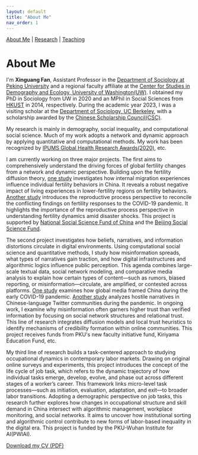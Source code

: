 ```yaml
---
layout: default
title: "About Me"
nav_order: 1
---
```


<link href="https://fonts.googleapis.com/css2?family=Source Sans Pro&family=Roboto:wght@500&display=swap" rel="stylesheet">
<link rel="stylesheet" href="assets/style.css">

[About Me](index.md) | [Research](research.md) | [Teaching](teaching.md)



# About Me

I'm **Xinguang Fan**, Assistant Professor in the [Department of Sociology at Peking University](http://www.shehui.pku.edu.cn/) and a regional faculty affiliate at the [Center for Studies in Demography and Ecology, University of Washington(UW)](https://csde.washington.edu/). I obtained my PhD in Sociology from UW in 2020 and an MPhil in Social Sciences from [HKUST](https://sosc.hkust.edu.hk/) in 2014, respectively. During the academic year 2023, I was a visiting scholar at the [Department of Sociology, UC Berkeley](https://sociology.berkeley.edu/), with a scholarship awarded by the [Chinese Scholarship Council(CSC)](https://www.chinesescholarshipcouncil.com/).

My research is mainly in demography, social inequality, and computational social science. Much of my work adopts a network and dynamic approach by applying quantitative and computational methods. My work has been recognized by [IPUMS Global Health Research Awards(2020)](https://www.ipums.org/2020-award-winners), etc.

I am currently working on three major projects. The first aims to comprehensively understand the driving forces of global fertility changes from a network and dynamic perspective. Building upon the fertility diffusion theory, [one study](https://rkyj.ruc.edu.cn/EN/Y2024/V48/I6/84) investigates how internal migration experiences influence individual fertility behaviors in China. It reveals a robust negative impact of living experiences in lower-fertility regions on fertility behaviors. [Another study](https://onlinelibrary.wiley.com/doi/abs/10.1111/padr.12626) introduces the reproductive process perspective to reconcile the conflicting findings on fertility responses to the COVID-19 pandemic. It highlights the importance of the reproductive process perspective in understanding fertility dynamics amid disaster shocks. This project is supported by [National Social Science Fund of China](http://www.nopss.gov.cn/) and the [Beijing Social Science Fund](https://www.bjsk.org.cn/).

The second project investigates how beliefs, narratives, and information distortions circulate in digital environments. Using computational social science and quantitative methods, I study how misinformation spreads, what types of narratives gain traction, and how digital infrastructures and algorithmic logics influence public perception. This agenda combines large-scale textual data, social network modeling, and comparative media analysis to explain how certain types of content—such as rumors, biased reporting, or misinformation—circulate, are amplified, or contested across platforms. [One study](https://doi.org/10.1080/21620555.2022.2116308) examines how global media framed China during the early COVID-19 pandemic. [Another study](https://doi.org/10.1057/s41599-023-01959-6) analyzes hostile narratives in Chinese-language Twitter communities during the pandemic. In ongoing work, I examine why misinformation often garners higher trust than verified information by focusing on social network structures and relational trust. This line of research integrates diffusion models and local trust heuristics to identify mechanisms of credibility formation within online communities. This project receives funds from PKU's new faculty initiative fund, Kiriyama Education Fund, etc.

My third line of research builds a task-centered approach to studying occupational dynamics in contemporary labor markets. Drawing on original online surveys and experiments, this project introduces the concept of the life cycle of job task, which refers to the dynamic trajectory of how individual tasks emerge, develop, evolve, and phase out across different stages of a worker’s career. This framework links micro-level task processes—such as initiation, evaluation, adaptation, and exit—to broader labor transitions. Adopting a demographic perspective on job tasks, this research further explores how changes in occupational structure and skill demand in China intersect with algorithmic management, workplace monitoring, and social networks. It aims to uncover how institutional sorting and algorithmic control contribute to new forms of labor-based inequality in the digital era. This project is funded by the PKU-Wuhan Institute for AI(PWIAI).


[Download my CV (PDF)](assets/CV_20250402.pdf)

